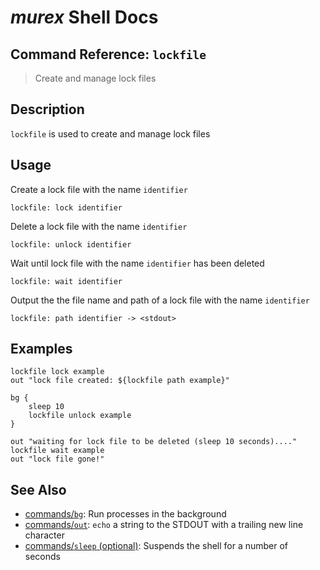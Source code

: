 # _murex_ Shell Docs

## Command Reference: `lockfile`

> Create and manage lock files

## Description

`lockfile` is used to create and manage lock files

## Usage

Create a lock file with the name `identifier`

    lockfile: lock identifier
    
Delete a lock file with the name `identifier`

    lockfile: unlock identifier
    
Wait until lock file with the name `identifier` has been deleted

    lockfile: wait identifier
    
Output the the file name and path of a lock file with the name `identifier`

    lockfile: path identifier -> <stdout>

## Examples

    lockfile lock example
    out "lock file created: ${lockfile path example}"
    
    bg {
        sleep 10
        lockfile unlock example
    }
    
    out "waiting for lock file to be deleted (sleep 10 seconds)...."
    lockfile wait example
    out "lock file gone!"

## See Also

* [commands/`bg`](../commands/bg.md):
  Run processes in the background
* [commands/`out`](../commands/out.md):
  `echo` a string to the STDOUT with a trailing new line character
* [commands/`sleep` (optional)](../commands/sleep.md):
  Suspends the shell for a number of seconds